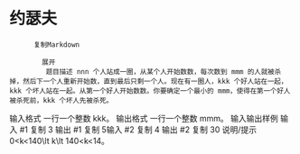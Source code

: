 # 约瑟夫


          复制Markdown
         
            展开
             题目描述 nnn 个人站成一圈，从某个人开始数数，每次数到 mmm 的人就被杀掉，然后下一个人重新开始数，直到最后只剩一个人。现在有一圈人，kkk 个好人站在一起，kkk 个坏人站在一起。从第一个好人开始数数。你要确定一个最小的 mmm，使得在第一个好人被杀死前，kkk 个坏人先被杀死。
 输入格式 一行一个整数 kkk。
 输出格式 一行一个整数 mmm。
  输入输出样例 输入 #1 
    复制
   3 输出 #1 
    复制
   5输入 #2 
    复制
   4 输出 #2 
    复制
   30 说明/提示 0<k<140\lt k\lt 140<k<14。
 